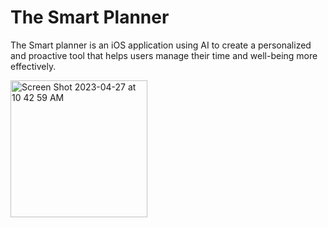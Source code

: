 # The Smart Planner 
The Smart planner is an iOS application using AI to create a personalized and proactive tool that helps users manage their time and well-being more effectively.

<img width="219" alt="Screen Shot 2023-04-27 at 10 42 59 AM" src="https://user-images.githubusercontent.com/66920319/234898449-93d895c6-d5b4-4f2b-af54-3c0b83934b8b.png">
